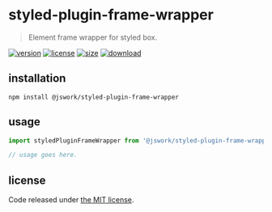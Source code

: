 # styled-plugin-frame-wrapper
> Element frame wrapper for styled box.

[![version][version-image]][version-url]
[![license][license-image]][license-url]
[![size][size-image]][size-url]
[![download][download-image]][download-url]

## installation
```shell
npm install @jswork/styled-plugin-frame-wrapper
```

## usage
```js
import styledPluginFrameWrapper from '@jswork/styled-plugin-frame-wrapper';

// usage goes here.
```

## license
Code released under [the MIT license](https://github.com/afeiship/styled-plugin-frame-wrapper/blob/master/LICENSE.txt).

[version-image]: https://img.shields.io/npm/v/@jswork/styled-plugin-frame-wrapper
[version-url]: https://npmjs.org/package/@jswork/styled-plugin-frame-wrapper

[license-image]: https://img.shields.io/npm/l/@jswork/styled-plugin-frame-wrapper
[license-url]: https://github.com/afeiship/styled-plugin-frame-wrapper/blob/master/LICENSE.txt

[size-image]: https://img.shields.io/bundlephobia/minzip/@jswork/styled-plugin-frame-wrapper
[size-url]: https://github.com/afeiship/styled-plugin-frame-wrapper/blob/master/dist/styled-plugin-frame-wrapper.min.js

[download-image]: https://img.shields.io/npm/dm/@jswork/styled-plugin-frame-wrapper
[download-url]: https://www.npmjs.com/package/@jswork/styled-plugin-frame-wrapper
